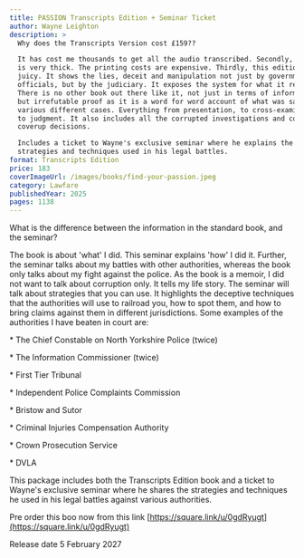 ```yaml
---
title: PASSION Transcripts Edition + Seminar Ticket
author: Wayne Leighton
description: >
  Why does the Transcripts Version cost £159??

  It has cost me thousands to get all the audio transcribed. Secondly, the book
  is very thick. The printing costs are expensive. Thirdly, this edition is
  juicy. It shows the lies, deceit and manipulation not just by government
  officials, but by the judiciary. It exposes the system for what it really is.
  There is no other book out there like it, not just in terms of information,
  but irrefutable proof as it is a word for word account of what was said in the
  various different cases. Everything from presentation, to cross-examination,
  to judgment. It also includes all the corrupted investigations and complaint
  coverup decisions.

  Includes a ticket to Wayne's exclusive seminar where he explains the
  strategies and techniques used in his legal battles.
format: Transcripts Edition
price: 183
coverImageUrl: /images/books/find-your-passion.jpeg
category: Lawfare
publishedYear: 2025
pages: 1138
---
```


What is the difference between the information in the standard book, and the seminar?

The book is about 'what' I did. This seminar explains 'how' I did it. Further, the seminar talks about my battles with other authorities, whereas the book only talks about my fight against the police. As the book is a memoir, I did not want to talk about corruption only. It tells my life story. The seminar will talk about strategies that you can use. It highlights the deceptive techniques that the authorities will use to railroad you, how to spot them, and how to bring claims against them in different jurisdictions. Some examples of the authorities I have beaten in court are:

\*  The Chief Constable on North Yorkshire Police (twice)

\*  The Information Commissioner (twice)

\*  First Tier Tribunal

\*  Independent Police Complaints Commission

\*  Bristow and Sutor

\*  Criminal Injuries Compensation Authority

\*  Crown Prosecution Service

\*  DVLA

This package includes both the Transcripts Edition book and a ticket to Wayne's exclusive seminar where he shares the strategies and techniques he used in his legal battles against various authorities.

Pre order this boo now from this link [https://square.link/u/0gdRyugt](https://square.link/u/0gdRyugt)

Release date 5 February 2027 
